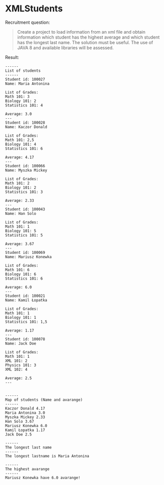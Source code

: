 # XMLStudents
Recruitment question:
> Create a project to load information from an xml file and obtain information which student has the highest average and which student has the longest last name. The solution must be useful. The use of JAVA 8 and available libraries will be assessed.

Result:
```
------
List of students
------
Student id: 100027
Name: Maria Antonina

List of Grades: 
Math 101: 3
Biology 101: 2
Statistics 101: 4

Average: 3.0
---
Student id: 100028
Name: Kaczor Donald

List of Grades: 
Math 101: 2,5
Biology 101: 4
Statistics 101: 6

Average: 4.17
---
Student id: 100066
Name: Myszka Mickey

List of Grades: 
Math 101: 2
Biology 101: 2
Statistics 101: 3

Average: 2.33
---
Student id: 100043
Name: Han Solo

List of Grades: 
Math 101: 1
Biology 101: 5
Statistics 101: 5

Average: 3.67
---
Student id: 100069
Name: Mariusz Konewka

List of Grades: 
Math 101: 6
Biology 101: 6
Statistics 101: 6

Average: 6.0
---
Student id: 100021
Name: Kamil Łopatka

List of Grades: 
Math 101: 1
Biology 101: 1
Statistics 101: 1,5

Average: 1.17
---
Student id: 100078
Name: Jack Doe

List of Grades: 
Math 101: 1
XML 101: 2
Physics 101: 3
XML 102: 4

Average: 2.5
---


------
Map of students (Name and avarange)
------
Kaczor Donald 4.17
Maria Antonina 3.0
Myszka Mickey 2.33
Han Solo 3.67
Mariusz Konewka 6.0
Kamil Łopatka 1.17
Jack Doe 2.5

------
The longest last name
------
The longest lastname is Maria Antonina

------
The highest avarange
------
Mariusz Konewka have 6.0 avarange!
```
